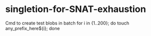 # singletion-for-SNAT-exhaustion

Cmd to create test blobs in batch
for i in {1..200}; do touch any_prefix_here${i}; done
